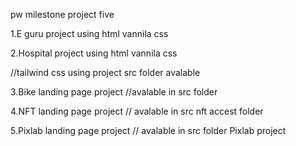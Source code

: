pw milestone project five


1.E guru project using html vannila css

2.Hospital project  using html vannila css


//tailwind css using project src folder avalable


3.Bike landing page project //avalable in src folder


4.NFT landing page project // avalable in src nft accest folder


5.Pixlab landing page project // avalable in src folder Pixlab project
